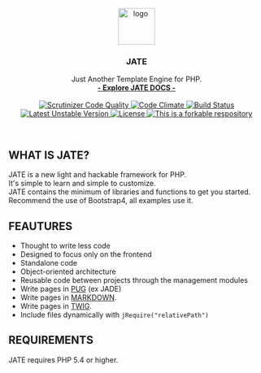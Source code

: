 <p align="center">
  <a href="http://xaberr.github.io/JATE/">
    <img src="https://user-images.githubusercontent.com/16030020/38464888-46374c10-3b15-11e8-84e8-47e57291da5c.png" alt="logo" width=72 height=72>
  </a>
  <h3 align="center">JATE</h3>
  <p align="center">
    Just Another Template Engine for PHP.
    <br>
    <a href="http://xaberr.github.io/JATE/"><strong>- Explore JATE DOCS -</strong></a>
    <br>
    <br>
    <a href="https://scrutinizer-ci.com/g/XaBerr/JATE/?branch=master">
      <img src="https://scrutinizer-ci.com/g/XaBerr/JATE/badges/quality-score.png?b=master" alt="Scrutinizer Code Quality">
    </a>
    <a href="https://codeclimate.com/github/XaBerr/JATE">
      <img src="https://codeclimate.com/github/XaBerr/JATE/badges/gpa.svg" alt="Code Climate">
    </a>
    <a href="https://travis-ci.org/XaBerr/JATE">
      <img src="https://travis-ci.org/XaBerr/JATE.svg?branch=master" alt="Build Status">
    </a>
    <br>
    <a href="https://packagist.org/packages/xaberr/jate">
      <img src="https://poser.pugx.org/xaberr/jate/v/unstable" alt="Latest Unstable Version">
    </a>
    <a href="https://packagist.org/packages/xaberr/jate">
      <img src="https://poser.pugx.org/xaberr/jate/license" alt="License">
    </a>
    <a href="https://basicallydan.github.io/forkability/?u=XaBerr&r=JATE&l=PHP">
      <img src="https://img.shields.io/badge/forkable-yes-brightgreen.svg" alt="This is a forkable respository">
    </a>
  </p>
</p>
<br>

## WHAT IS JATE?
JATE is a new light and hackable framework for PHP.<br>
It's simple to learn and simple to customize.<br>
JATE contains the minimum of libraries and functions to get you started.<br>
Recommend the use of Bootstrap4, all examples use it.<br>

## FEAUTURES
- Thought to write less code
- Designed to focus only on the frontend
- Standalone code
- Object-oriented architecture
- Reusable code between projects through the management modules
- Write pages in [PUG](http://www.jade-lang.com) (ex JADE)
- Write pages in [MARKDOWN](http://parsedown.org/).
- Write pages in [TWIG](http://twig.sensiolabs.org/).
- Include files dynamically with `jRequire("relativePath")`

## REQUIREMENTS
JATE requires PHP 5.4 or higher.
